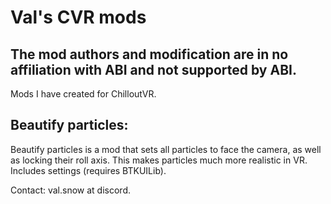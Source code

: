 
# Val's CVR mods 
## The mod authors and modification are in no affiliation with ABI and not supported by ABI.
Mods I have created for ChilloutVR. 

## Beautify particles:  
Beautify particles is a mod that sets all particles to face the camera, as well as locking their roll axis. This makes particles much more realistic in VR. Includes settings (requires BTKUILib).  
  
Contact: val.snow at discord.
